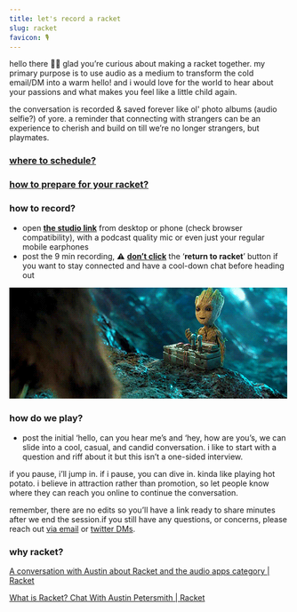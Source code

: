 ```yaml
---
title: let's record a racket
slug: racket
favicon: 🎙
---
```


hello there 👋🏽 glad you’re curious about making a racket together. my primary purpose is to use audio as a medium to transform the cold email/DM into a warm hello! and i would love for the world to hear about your passions and what makes you feel like a little child again.

the conversation is recorded & saved forever like ol' photo albums (audio selfie?) of yore. a reminder that connecting with strangers can be an experience to cherish and build on till we’re no longer strangers, but playmates.

### [where to schedule?](https://calendly.com/reddy2go/playtime)

### [how to prepare for your racket?](https://racket.com/reddy2go/rhYhn)

### how to record?
- open **[the studio link](https://racket.com/studio/reddy2go)** from desktop or phone (check browser compatibility), with a podcast quality mic or even just your regular mobile earphones
- post the 9 min recording, ⚠️ **[don’t click](https://twitter.com/DominicZijlstra/status/1404034289671544834)** the ‘**return to racket**’ button if you want to stay connected and have a cool-down chat before heading out

![assets/images/groot-gif-20.gif](assets/images/groot-gif-20.gif)

### how do we play?
- post the initial ‘hello, can you hear me’s and ‘hey, how are you’s, we can slide into a cool, casual, and candid conversation. i like to start with a question and riff about it but this isn’t a one-sided interview.

if you pause, i’ll jump in. if i pause, you can dive in. kinda like playing hot potato. i believe in attraction rather than promotion, so let people know where they can reach you online to continue the conversation.

remember, there are no edits so you’ll have a link ready to share minutes after we end the session.if you still have any questions, or concerns, please reach out [via email](mailto:reddy2go@hey.com) or [twitter DMs](https://twitter.com/reddy2go).

### why racket?

[A conversation with Austin about Racket and the audio apps category | Racket](https://racket.com/hnshah/rB3tH)

[What is Racket? Chat With Austin Petersmith | Racket](https://racket.com/mailecabral/rYaHa)